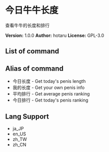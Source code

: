 # 今日牛牛长度

查看牛牛的长度和排行

**Version:** 1.0.0
**Author:** hotaru
**License:** GPL-3.0

## List of command

## Alias of command

-   今日长度 - Get today's penis length
-   我的长度 - Get your own penis info
-   平均排行 - Get average penis ranking
-   今日排行 - Get today's penis ranking

## Lang Support

-   ja_JP
-   en_US
-   zh_TW
-   zh_CN
